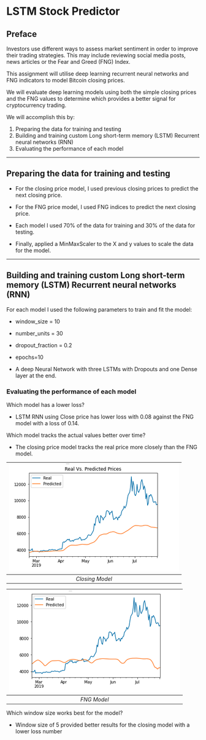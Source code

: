 # LSTM Stock Predictor

## Preface

Investors use different ways to assess market sentiment in order to improve their trading strategies. This may include reviewing social media posts, news articles or the Fear and Greed (FNG) Index.

This assignment will utilise deep learning recurrent neural networks and FNG indicators to model Bitcoin closing prices.

We will evaluate deep learning models using both the simple closing prices and the FNG values to determine which provides a better signal for cryptocurrency trading. 

We will accomplish this by:

1. Preparing the data for training and testing
2. Building and training custom Long short-term memory (LSTM) Recurrent neural networks (RNN)
3. Evaluating the performance of each model

- - -

## Preparing the data for training and testing

* For the closing price model, I used previous closing prices to predict the next closing price.

* For the FNG price model, I used FNG indices to predict the next closing price.

* Each model I used 70% of the data for training and 30% of the data for testing.

* Finally, applied a MinMaxScaler to the X and y values to scale the data for the model.
 - - -

## Building and training custom Long short-term memory (LSTM) Recurrent neural networks (RNN)

For each model I used the following parameters to train and fit the model:
* window_size = 10
* number_units = 30
* dropout_fraction = 0.2
* epochs=10

* A deep Neural Network with three LSTMs with Dropouts and one Dense layer at the end.


### Evaluating the performance of each model

Which model has a lower loss?
* LSTM RNN using Close price has lower loss with 0.08 against the FNG model with a loss of  0.14.

Which model tracks the actual values better over time?
* The closing price model tracks the real price more closely than the FNG model. 


|![Closing Model](Images/Closing_model.png)|
|:--:| 
| *Closing Model*|

|![FNG Model](Images/FNG_Model.png)|
|:--:| 
| *FNG Model*|


Which window size works best for the model?
* Window size of 5 provided better results for the closing model with a lower loss number